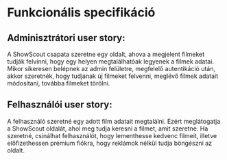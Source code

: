 # Funkcionális specifikáció
## Adminisztrátori user story:
A ShowScout csapata szeretne egy oldalt, ahova a megjelent filmeket tudják felvinni, hogy egy helyen megtalálhatóak legyenek a filmek adatai. Mikor sikeresen belépnek az admin felületre, megfelelő autentikáció után, akkor szeretnék, hogy tudjanak új filmeket felvenni, meglévő filmek adatait módosítani, továbba filmeket törölni. 
## Felhasználói user story:
A felhasználó szeretné egy adott film adatait megtalálni. Ezért meglátogatja a ShowScout oldalát, ahol meg tudja keresni a filmet, amit szeretne. Ha szeretné, csinálhat felhasználót, hogy lementhesse kedvenc filmeit, illetve előfizethessen prémium fiókra, hogy reklámok nélkül tudja böngészni az oldalt.
